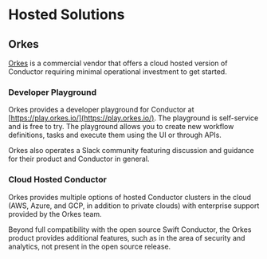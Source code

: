 # Hosted Solutions

## Orkes
[Orkes](https://orkes.io) is a commercial vendor that offers a cloud hosted version of Conductor requiring minimal operational investment to get started.

### Developer Playground
Orkes provides a developer playground for Conductor at [https://play.orkes.io/](https://play.orkes.io/).  The playground is self-service and is free to try. The playground allows you to create new workflow definitions, tasks and execute them using the UI or through APIs.

Orkes also operates a Slack community featuring discussion and guidance for their product and Conductor in general.

### Cloud Hosted Conductor
Orkes provides multiple options of hosted Conductor clusters in the cloud (AWS, Azure, and GCP, in addition to private clouds) with enterprise support provided by the Orkes team.

Beyond full compatibility with the open source Swift Conductor, the Orkes product provides additional features, such as in the area of security and analytics, not present in the open source release.



